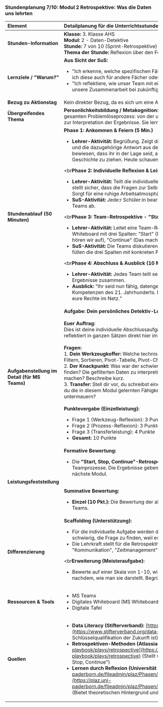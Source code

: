 ### **Stundenplanung 7/10: Modul 2 Retrospektive: Was die Daten uns lehrten**

| **Element** | **Detailplanung für die Unterrichtsstunde** |
| :--- | :--- |
| **Stunden-Information** | **Klasse:** 3. Klasse AHS<br>**Modul:** 2 - Daten-Detektive<br>**Stunde:** 7 von 10 (Sprint-Retrospektive)<br>**Thema der Stunde:** Reflexion über den Forschungsprozess und die persönliche Lernentwicklung. |
| **Lernziele / "Warum?"** | **Aus Sicht der SuS:**<br><ul><li>"Ich erkenne, welche spezifischen Fähigkeiten ich bei der Datenanalyse erworben habe und wie ich diese auch für andere Fächer oder Probleme nutzen kann."</li><li>"Ich reflektiere, wie unser Team mit einem komplexen, offenen Problem umgegangen ist, um unsere Zusammenarbeit bei zukünftigen Projekten zu verbessern."</li></ul> |
| **Bezug zu Aktionstag** | Kein direkter Bezug, da es sich um eine Abschlussreflexion handelt. |
| **Übergreifendes Thema** | **Personlichkeitsbildung / Metakognition:** Die SuS reflektieren nicht nur das Ergebnis, sondern den gesamten Problemlöseprozess: von der unklaren Fragestellung über die methodische Analyse bis zur Interpretation der Ergebnisse. Sie lernen das Lernen auf einer höheren Ebene. |
| **Stundenablauf (50 Minuten)** | **Phase 1: Ankommen & Feiern (5 Min.)**<br><ul><li>**Lehrer-Aktivität:** Begrüßung. Zeigt die interessanteste oder überraschendste Forschungsfrage und die dazugehörige Antwort aus der Vorwoche noch einmal an der digitalen Tafel. "Ihr habt bewiesen, dass ihr in der Lage seid, aus einem riesigen Haufen Daten eine spannende Geschichte zu ziehen. Heute schauen wir uns an, was wir auf dieser Reise gelernt haben."</li></ul><br**Phase 2: Individuelle Reflexion & Leistungsfeststellung (20 Min.)**<br><ul><li>**Lehrer-Aktivität:** Teilt die individuelle Reflexionsaufgabe in MS Teams. Erklärt den Auftrag und stellt sicher, dass die Fragen zur Selbsteinschätzung und zum Transfer verstanden wurden. Sorgt für eine ruhige Arbeitsatmosphäre.</li><li>**SuS-Aktivität:** Jede:r Schüler:in bearbeitet die Aufgabe selbstständig und gibt sie direkt in MS Teams ab.</li></ul><br**Phase 3: Team-Retrospektive - "Start, Stop, Continue" (15 Min.)**<br><ul><li>**Lehrer-Aktivität:** Leitet eine Team-Retrospektive an. Jedes Team erhält ein digitales Whiteboard mit drei Spalten: "Start" (Damit fangen wir beim nächsten Projekt an), "Stop" (Damit hören wir auf), "Continue" (Das machen wir genauso wieder).</li><li>**SuS-Aktivität:** Die Teams diskutieren ihre Zusammenarbeit während des Daten-Projekts und füllen die drei Spalten mit konkreten Punkten.</li></ul><br**Phase 4: Abschluss & Ausblick (10 Min.)**<br><ul><li>**Lehrer-Aktivität:** Jedes Team teilt seinen wichtigsten "Start"-Punkt. Die Lehrkraft fasst die Ergebnisse zusammen.</li><li>**Ausblick:** "Ihr seid nun fähig, datengestützt zu argumentieren. Das ist eine der wichtigsten Kompetenzen des 21. Jahrhunderts. Im nächsten Modul geht es um eure digitale Identität und eure Rechte im Netz."</li></ul> |
| **Aufgabenstellung im Detail (für MS Teams)** | **Aufgabe: Dein persönliches Detektiv-Logbuch**<br><br>**Euer Auftrag:**<br>Dies ist deine individuelle Abschlussaufgabe. Beantworte die folgenden drei Fragen ehrlich und reflektiert in ganzen Sätzen direkt hier im Antwortfeld.<br><br>**Fragen:**<br>1.  **Dein Werkzeugkoffer:** Welche technische Fähigkeit, die du in diesem Modul gelernt hast (z.B. Filtern, Sortieren, Pivot-Tabelle, Pivot-Chart), fandest du am mächtigsten und warum?<br>2.  **Der Knackpunkt:** Was war der schwierigste intellektuelle Schritt für dich? Die richtige Frage zu finden? Die gefilterten Daten zu interpretieren? Oder aus dem Diagramm eine Geschichte zu machen? Beschreibe kurz.<br>3.  **Transfer:** Stell dir vor, du schreibst eine Geographie-Arbeit über den Klimawandel. Wie könntest du die in diesem Modul gelernten Fähigkeiten nutzen, um deine Argumente mit Daten zu untermauern?<br><br>**Punktevergabe (Einzelleistung):**<br><ul><li>Frage 1 (Werkzeug-Reflexion): 3 Punkte</li><li>Frage 2 (Prozess-Reflexion): 3 Punkte</li><li>Frage 3 (Transferleistung): 4 Punkte</li><li>**Gesamt:** 10 Punkte</li></ul> |
| **Leistungsfeststellung** | **Formative Bewertung:**<br><ul><li>Die **"Start, Stop, Continue"-Retrospektive** dient als formative Methode zur Verbesserung der Teamprozesse. Die Ergebnisse geben der Lehrkraft und den SuS klare Anhaltspunkte für das nächste Modul.</li></ul><br>**Summative Bewertung:**<br><ul><li>**Einzel (10 Pkt.):** Die Bewertung der abgegebenen, individuellen Reflexionsaufgabe in MS Teams.</li></ul> |
| **Differenzierung** | **Scaffolding (Unterstützung):**<br><ul><li>Für die individuelle Aufgabe werden die Fragen mit Beispielen unterfüttert (z.B. "War es schwierig, die Frage zu finden, weil es zu viele Möglichkeiten gab?").</li><li>Die Lehrkraft stellt für die Retrospektive eine Liste mit möglichen Themen zur Verfügung (z.B. "Kommunikation", "Zeitmanagement", "Aufgabenverteilung").</li></ul><br**Erweiterung (Meisteraufgabe):**<br><ul><li>Bewerte auf einer Skala von 1-10, wie sehr du jetzt glaubst, dass Daten lügen können, je nachdem, wie man sie darstellt. Begründe deine Bewertung in zwei Sätzen.</li></ul> |
| **Ressourcen & Tools** | <ul><li>MS Teams</li><li>Digitales Whiteboard (MS Whiteboard, Padlet)</li><li>Digitale Tafel</li></ul> |
| **Quellen**| <ul><li>**Data Literacy (Stifterverband):** [https://www.stifterverband.org/data-literacy](https://www.stifterverband.org/data-literacy) (Erklärt, warum Datenkompetenz eine Schlüsselqualifikation der Zukunft ist)</li><li>**Retrospektiven-Methoden (Atlassian):** [https://www.atlassian.com/de/team-playbook/plays/retrospective](https://www.atlassian.com/de/team-playbook/plays/retrospective) (Stellt verschiedene Methoden für Retrospektiven vor, inkl. "Start, Stop, Continue")</li><li>**Lernen durch Reflexion (Universität Paderborn):** [https://plaz.uni-paderborn.de/fileadmin/plaz/Phasen/Praxissemester/Portfolio/Reflexionshilfen_PLAZ_2018.pdf](https://plaz.uni-paderborn.de/fileadmin/plaz/Phasen/Praxissemester/Portfolio/Reflexionshilfen_PLAZ_2018.pdf) (Bietet theoretischen Hintergrund und Methoden zur Reflexion)</li></ul> |


